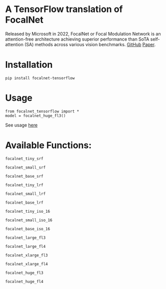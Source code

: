 # A TensorFlow translation of FocalNet

Released by Microsoft in 2022, FocalNet or Focal Modulation Network is an attention-free architecture achieving superior performance than SoTA self-attention (SA) methods across various vision benchmarks.  [GitHub](https://github.com/microsoft/FocalNet/) [Paper](https://arxiv.org/abs/2203.11926).

# Installation

```
pip install focalnet-tensorflow
```

# Usage

```
from focalnet_tensorflow import *
model = focalnet_huge_fl3()
```
See usage [here](./test_notebook.ipynb)

# Available Functions:


```
focalnet_tiny_srf

focalnet_small_srf

focalnet_base_srf

focalnet_tiny_lrf

focalnet_small_lrf

focalnet_base_lrf

focalnet_tiny_iso_16

focalnet_small_iso_16

focalnet_base_iso_16

focalnet_large_fl3

focalnet_large_fl4

focalnet_xlarge_fl3

focalnet_xlarge_fl4

focalnet_huge_fl3

focalnet_huge_fl4
```